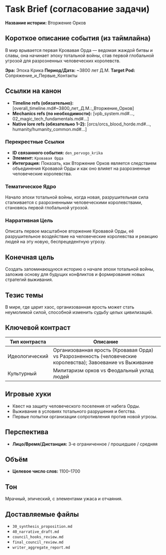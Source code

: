 # Task Brief (согласование задачи)

**Название истории:** Вторжение Орков

## Короткое описание события (из таймлайна)

В мир врывается первая Кровавая Орда — ведомая жаждой битвы и славы, она начинает эпоху тотальной войны, став первой глобальной угрозой для разрозненных человеческих королевств.

**Эра:** Эпоха Крика
**Период/Дата:** ~3800 лет Д.М.
**Target Pod:** Сопряжение_и_Первые_Контакты

## Ссылки на канон
- **Timeline refs (обязательно):** [overall_timeline.md#~3800_лет_Д.М.:_Вторжение_Орков]
- **Mechanics refs (по необходимости):** [vpb_system.md#..., 02_magic_tech_fundamentals.md#...]
- **Native lore refs (обязательно 1–2):** [orcs/orcs_blood_horde.md#..., humanity/humanity_common.md#...]

### **Перекрестные Ссылки**
- **ID связанного события:** `den_pervogo_krika`
- **Элемент:** `Кровавая Орда`
- **Интеграция:** Показать, как Вторжение Орков является следствием объединения Кровавой Орды и как оно влияет на разрозненные человеческие королевства.

### **Тематическое Ядро**
Начало эпохи тотальной войны, когда новая, разрушительная сила сталкивается с разрозненными человеческими королевствами, становясь первой глобальной угрозой.


### **Нарративная Цель**
Описать первое масштабное вторжение Кровавой Орды, её разрушительное воздействие на человеческие королевства и реакцию людей на эту новую, беспрецедентную угрозу.

## Конечная цель
Создать запоминающуюся историю о начале эпохи тотальной войны, заложив основу для будущих конфликтов и формирования новых стратегий выживания.

## Тезис темы
В мире, где царит хаос, организованная ярость может стать неумолимой силой, способной изменить судьбу целых цивилизаций.

## Ключевой контраст
| Тип контраста | Описание |
|---|---|
| Идеологический | Организованная ярость (Кровавая Орда) vs Разрозненность (человеческие королевства); Завоевание vs Выживание |
| Культурный | Милитаризм орков vs Феодальный уклад людей |

## Игровые хуки
- Квест на защиту человеческого поселения от набега Орды.
- Выживание в условиях тотального разрушения и бегства.
- Первые попытки организации сопротивления против новой угрозы.

## Перспектива
- **Лицо/Время/Дистанция:** 3-е ограниченное / прошедшее / средняя

## Объём
- **Целевое число слов:** 1100–1700

## Тон
Мрачный, эпический, с элементами ужаса и отчаяния.

## Доставляемые файлы
- `30_synthesis_proposition.md`
- `40_narrative_draft.md`
- `council_hooks_review.md`
- `final_council_review.md`
- `writer_aggregate_report.md`
